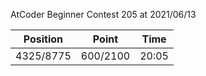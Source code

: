 AtCoder Beginner Contest 205 at 2021/06/13

| Position | Point | Time |
|:---:|:---:|:---:|
| 4325/8775 | 600/2100 | 20:05 |
